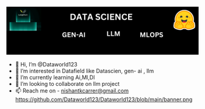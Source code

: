 ![logo](https://github.com/Dataworld123/Dataworld123/blob/main/banner.png)
- 👋 Hi, I’m @Dataworld123
- 👀 I’m interested in Datafield like Datascien, gen- ai , llm
- 🌱 I’m currently learning Ai,Ml,Dl
- 💞️ I’m looking to collaborate on llm project
- 📫 Reach me on - nishantkcarrer@gmail.com
https://github.com/Dataworld123/Dataworld123/blob/main/banner.png
<!---
Dataworld123/Dataworld123 is a ✨ special ✨ repository because its `README.md` (this file) appears on your GitHub profile.
You can click the Preview link to take a look at your changes.
--->
